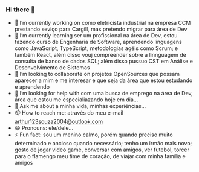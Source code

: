 ### Hi there 👋

- 🔭 I’m currently working on como eletricista industrial na empresa CCM prestando seviço para Cargill, mas pretendo migrar para área de Dev
- 🌱 I’m currently learning ser um profissional na área de Dev, estou fazendo curso  de Engenharia de Software, aprendendo linguagens como JavaScript, TypeScript, metodologias agéis como Scrum; e também React,  além disso vouj compreender sobre a linnguagem de consulta de banco de dados SQL; além disso pussuo CST em Análise e Desenvolvimento de Sistemas
- 👯 I’m looking to collaborate on projetos OpenSources que possam aparecer a mim e me interesar e que seja da área que estou estudando e aprendendo
- 🤔 I’m looking for help with com uma busca de emprego na área de Dev, área que estou me especialiazando hoje em dia...
- 💬 Ask me about a minha vida, minhas experiências...
- 📫 How to reach me: através do meu e-mail arthur123souza2004@outlook.com
- 😄 Pronouns: ele/dele...
- ⚡ Fun fact: sou um menino calmo, porém quando preciso muito determinado e ancioso quando necessário; tenho um irmão mais novo; gosto de jogar video game, conversar com amigos, ver futebol, torcer para o flamengo meu time de coração, de viajar com minha família e amigos

